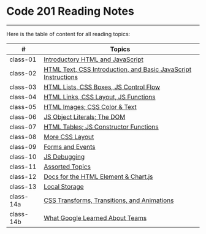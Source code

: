 # Code 201 Reading Notes
-------

Here is the table of content for all reading topics:

| # | Topics
| ----------- | ----------- |
| class-01 | [Introductory HTML and JavaScript](https://moayadalhaj.github.io/reading-notes-201/class-01) |
| class-02 | [HTML Text, CSS Introduction, and Basic JavaScript Instructions](https://moayadalhaj.github.io/reading-notes-201/class-02) |
| class-03 |[HTML Lists, CSS Boxes, JS Control Flow](https://moayadalhaj.github.io/reading-notes-201/class-03) |
| class-04 |[HTML Links, CSS Layout, JS Functions](https://moayadalhaj.github.io/reading-notes-201/class-04) |
| class-05 | [HTML Images; CSS Color & Text](https://moayadalhaj.github.io/reading-notes-201/class-05) |
| class-06 | [ JS Object Literals; The DOM](https://moayadalhaj.github.io/reading-notes-201/class-06) |
| class-07 | [HTML Tables; JS Constructor Functions](https://moayadalhaj.github.io/reading-notes-201/class-07) |
| class-08 | [More CSS Layout](https://moayadalhaj.github.io/reading-notes-201/class-08) |
| class-09 | [Forms and Events](https://moayadalhaj.github.io/reading-notes-201/class-09) |
| class-10 |[JS Debugging](https://moayadalhaj.github.io/reading-notes-201/class-10) |
| class-11 |[Assorted Topics](https://moayadalhaj.github.io/reading-notes-201/class-11) |
| class-12 |[Docs for the HTML Element & Chart.js](https://moayadalhaj.github.io/reading-notes-201/class-12) |
| class-13 |[Local Storage](https://moayadalhaj.github.io/reading-notes-201/class-13) |
| class-14a|[CSS Transforms, Transitions, and Animations]() |
| class-14b|[What Google Learned About Teams]() |
